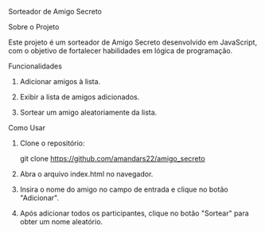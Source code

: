 Sorteador de Amigo Secreto

Sobre o Projeto

Este projeto é um sorteador de Amigo Secreto desenvolvido em JavaScript, com o objetivo de fortalecer habilidades em lógica de programação.


Funcionalidades

1. Adicionar amigos à lista.

2. Exibir a lista de amigos adicionados.

2. Sortear um amigo aleatoriamente da lista.


Como Usar

1. Clone o repositório:

      git clone https://github.com/amandars22/amigo_secreto

2. Abra o arquivo index.html no navegador.

3. Insira o nome do amigo no campo de entrada e clique no botão "Adicionar".

4. Após adicionar todos os participantes, clique no botão "Sortear" para obter um nome aleatório.

